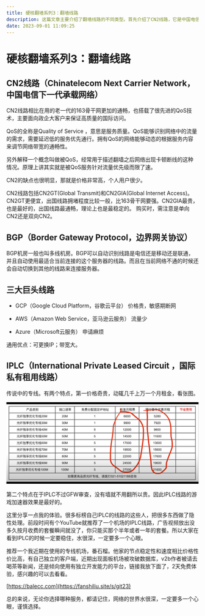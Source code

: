 ```yaml
---
title: 硬核翻墙系列3：翻墙线路
description: 这篇文章主要介绍了翻墙线路的不同类型。首先介绍了CN2线路，它是中国电信下一代承载网络，具有更好的通畅性和QoS技术。然后讨论了BGP线路，它可以自动识别线路类型并选择最适合的线路连接服务器。接着介绍了三大巨头线路，包括谷歌云平台（GCP）、亚马逊云服务（AWS）和Microsoft云服务（Azure），它们具有可更换IP和较大带宽的优点。最后，文章提到了IPLC线路，它是一种专线，价格昂贵但游戏加速效果最好。总的来说，选择适合自己需求的翻墙线路时，需要谨慎选择，并注意网络的深水区。
date: 2023-09-01 11:09:25
---
```

<!-- more -->

# 硬核翻墙系列3：翻墙线路


## CN2线路（Chinatelecom Next Carrier Network，中国电信下一代承载网络）  


CN2线路相比在用的老一代的163骨干网更加的通畅，也搭载了很先进的QoS技术，主要面向政企大客户来保证高质量的国际访问。  


QoS的全称是Quality of Service ，意思是服务质量。QoS能够识别网络中的流量的需求，需要延迟低的服务优先通行。拥有QoS的网络能够动态的根据服务内容来调节网络带宽的通畅性。  


另外解释一个概念叫做被QoS，经常用于描述翻墙之后网络出现卡顿断线的这种情况。原理上讲其实就是被QoS服务针对流量优先级而限了速。  


CN2的缺点也很明显，那就是价格非常高，个人用户很少。  


CN2线路包括CN2GT(Global Transmit)和CN2GIA(Global Internet Access)。CN2GT更便宜，出国线路拥堵程度比较一般，比163骨干网要强。CN2GIA最贵，也是最好的，出国线路最通畅，理论上也是最稳定的。
购买时，需注意是单向CN2还是双向CN2。  


## BGP（Border Gateway Protocol，边界网关协议）  


BGP机房一般也叫多线机房。BGP可以自动识别线路是电信还是移动还是联通，并且自动使用最适合当前连接的这个服务器的线路。而且在当前网络不通的时候还会自动切换到其他的线路来连接服务器。  


## 三大巨头线路  


- GCP（Google Cloud Platform，谷歌云平台）
  价格贵，敏感期断网

  
- AWS（Amazon Web Service，亚马逊云服务）
  流量少

  
- Azure（Microsoft云服务）
  申请麻烦


通用优点：可更换IP；带宽大。  



## IPLC（International Private Leased Circuit ，国际私有租用线路）  


传说中的专线。有两个特点，第一价格奇贵，动辄几千上万一个月租金，看张图。  


<img src="https://raw.githubusercontent.com/kxswbj/Hardcore-over-the-wall/main/images/3-1.png" alt="Image" width="900" height="auto">  


第二个特点在于IPLC不过GFW审查，没有墙就不用翻所以贵。因此IPLC线路的游戏加速器效果是最好的。  


这里分享一点我的体验。很多标榜自己IPLC的线路的这些人，把很多东西做了隐性处理。前段时间有个YouTube就推荐了一个机场的IPLC线路，广告视频放出没多久按月收费的套餐瞬间就没了，你只能买那个半年或者一年的套餐。所以大家在看到IPLC的时候一定要稳住，水很深，一定要多一个心眼。    


推荐一个我近期在使用的专线机场，番石榴。他家的节点稳定性和速度相比价格性价比高，有自己独立的客户端，近期出现面板机场被攻破数据库，v2b作者被请去喝茶等新闻，还是倾向使用有独立开发能力的平台，链接我放下面了，2天免费体验，感兴趣的可以去看看。  


[https://balecc.com](https://fanshiliu.site/s/git23)  


总的来说，无论你选择哪种服务，都请记住，网络的世界水很深，一定要多一个心眼，谨慎选择。  


